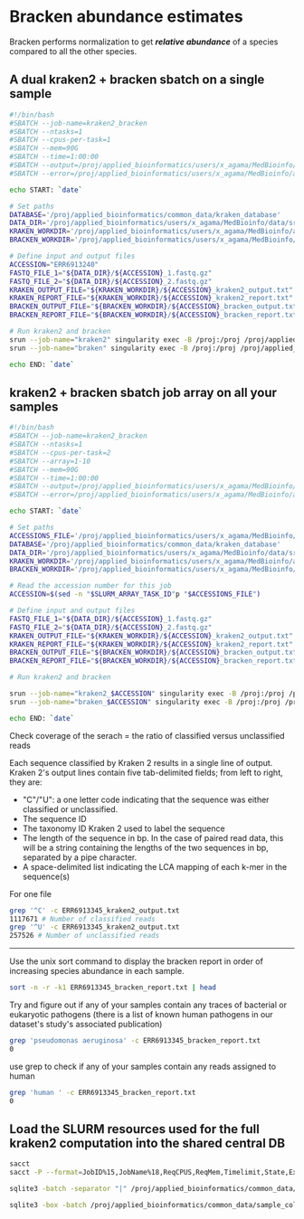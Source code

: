 # Bracken abundance estimates

Bracken performs normalization to get ***relative abundance*** of a species compared to all the other species.

## A dual kraken2 + bracken sbatch on a single sample
```bash
#!/bin/bash
#SBATCH --job-name=kraken2_bracken
#SBATCH --ntasks=1
#SBATCH --cpus-per-task=1
#SBATCH --mem=90G
#SBATCH --time=1:00:00
#SBATCH --output=/proj/applied_bioinformatics/users/x_agama/MedBioinfo/analyses/bracken/logs/bracken_%j.out
#SBATCH --error=/proj/applied_bioinformatics/users/x_agama/MedBioinfo/analyses/bracken/logs/bracken_%j.err

echo START: `date`

# Set paths
DATABASE='/proj/applied_bioinformatics/common_data/kraken_database'
DATA_DIR='/proj/applied_bioinformatics/users/x_agama/MedBioinfo/data/sra_fastq'
KRAKEN_WORKDIR='/proj/applied_bioinformatics/users/x_agama/MedBioinfo/analyses/kraken2'
BRACKEN_WORKDIR='/proj/applied_bioinformatics/users/x_agama/MedBioinfo/analyses/bracken'

# Define input and output files
ACCESSION="ERR6913240"
FASTQ_FILE_1="${DATA_DIR}/${ACCESSION}_1.fastq.gz"
FASTQ_FILE_2="${DATA_DIR}/${ACCESSION}_2.fastq.gz"
KRAKEN_OUTPUT_FILE="${KRAKEN_WORKDIR}/${ACCESSION}_kraken2_output.txt"
KRAKEN_REPORT_FILE="${KRAKEN_WORKDIR}/${ACCESSION}_kraken2_report.txt"
BRACKEN_OUTPUT_FILE="${BRACKEN_WORKDIR}/${ACCESSION}_bracken_output.txt"
BRACKEN_REPORT_FILE="${BRACKEN_WORKDIR}/${ACCESSION}_bracken_report.txt"

# Run kraken2 and bracken
srun --job-name="kraken2" singularity exec -B /proj:/proj /proj/applied_bioinformatics/users/x_agama/MedBioinfo/kraken2.sif kraken2 --paired --gzip-compressed --threads 1 --db "$DATABASE" --output "$KRAKEN_OUTPUT_FILE" --report "$KRAKEN_REPORT_FILE" "$FASTQ_FILE_1" "$FASTQ_FILE_2" 
srun --job-name="braken" singularity exec -B /proj:/proj /proj/applied_bioinformatics/users/x_agama/MedBioinfo/kraken2.sif bracken -d "$DATABASE" -i "$KRAKEN_REPORT_FILE" -o "$BRACKEN_OUTPUT_FILE" -w "$BRACKEN_REPORT_FILE"

echo END: `date`

```
## kraken2 + bracken sbatch job array on all your samples
```bash
#!/bin/bash
#SBATCH --job-name=kraken2_bracken
#SBATCH --ntasks=1
#SBATCH --cpus-per-task=2
#SBATCH --array=1-10
#SBATCH --mem=90G
#SBATCH --time=1:00:00
#SBATCH --output=/proj/applied_bioinformatics/users/x_agama/MedBioinfo/analyses/bracken/logs/bracken_%j.out
#SBATCH --error=/proj/applied_bioinformatics/users/x_agama/MedBioinfo/analyses/bracken/logs/bracken_%j.err

echo START: `date`

# Set paths
ACCESSIONS_FILE='/proj/applied_bioinformatics/users/x_agama/MedBioinfo/analyses/x_agama_run_accessions.txt'
DATABASE='/proj/applied_bioinformatics/common_data/kraken_database'
DATA_DIR='/proj/applied_bioinformatics/users/x_agama/MedBioinfo/data/sra_fastq'
KRAKEN_WORKDIR='/proj/applied_bioinformatics/users/x_agama/MedBioinfo/analyses/kraken2'
BRACKEN_WORKDIR='/proj/applied_bioinformatics/users/x_agama/MedBioinfo/analyses/bracken'

# Read the accession number for this job
ACCESSION=$(sed -n "$SLURM_ARRAY_TASK_ID"p "$ACCESSIONS_FILE")

# Define input and output files
FASTQ_FILE_1="${DATA_DIR}/${ACCESSION}_1.fastq.gz"
FASTQ_FILE_2="${DATA_DIR}/${ACCESSION}_2.fastq.gz"
KRAKEN_OUTPUT_FILE="${KRAKEN_WORKDIR}/${ACCESSION}_kraken2_output.txt"
KRAKEN_REPORT_FILE="${KRAKEN_WORKDIR}/${ACCESSION}_kraken2_report.txt"
BRACKEN_OUTPUT_FILE="${BRACKEN_WORKDIR}/${ACCESSION}_bracken_output.txt"
BRACKEN_REPORT_FILE="${BRACKEN_WORKDIR}/${ACCESSION}_bracken_report.txt"

# Run kraken2 and bracken

srun --job-name="kraken2_$ACCESSION" singularity exec -B /proj:/proj /proj/applied_bioinformatics/users/x_agama/MedBioinfo/kraken2.sif kraken2 --paired --gzip-compressed --threads 2 --db "$DATABASE" --output "$KRAKEN_OUTPUT_FILE" --report "$KRAKEN_REPORT_FILE" "$FASTQ_FILE_1" "$FASTQ_FILE_2" 
srun --job-name="braken_$ACCESSION" singularity exec -B /proj:/proj /proj/applied_bioinformatics/users/x_agama/MedBioinfo/kraken2.sif bracken -d "$DATABASE" -i "$KRAKEN_REPORT_FILE" -o "$BRACKEN_OUTPUT_FILE" -w "$BRACKEN_REPORT_FILE"

echo END: `date`

```

Check coverage of the serach = the ratio of classified versus unclassified reads

Each sequence classified by Kraken 2 results in a single line of output. Kraken 2's output lines contain five tab-delimited fields; from left to right, they are:

- "C"/"U": a one letter code indicating that the sequence was either classified or unclassified.
- The sequence ID
- The taxonomy ID Kraken 2 used to label the sequence
- The length of the sequence in bp. In the case of paired read data, this will be a string containing the lengths of the two sequences in bp, separated by a pipe character.
- A space-delimited list indicating the LCA mapping of each k-mer in the sequence(s)

For one file
```bash
grep '^C' -c ERR6913345_kraken2_output.txt
1117671 # Number of classified reads
grep '^U' -c ERR6913345_kraken2_output.txt
257526 # Number of unclassified reads
```

---
Use the unix sort command to display the bracken report in order of increasing species abundance in each sample.
```bash
sort -n -r -k1 ERR6913345_bracken_report.txt | head 
```
Try and figure out if any of your samples contain any traces of bacterial or eukaryotic pathogens (there is a list of known human pathogens in our dataset's study's associated publication)
```bash 
grep 'pseudomonas aeruginosa' -c ERR6913345_bracken_report.txt
0
```
use grep to check if any of your samples contain any reads assigned to human
```bash
grep 'human ' -c ERR6913345_bracken_report.txt
0
```

## Load the SLURM resources used for the full kraken2 computation into the shared central DB

```bash
sacct
sacct -P --format=JobID%15,JobName%18,ReqCPUS,ReqMem,Timelimit,State,ExitCode,Start,elapsedRAW,CPUTimeRAW,MaxRSS,NodeList  -j 35187369 | grep ERR > kraken2_vs_viral.sacct

sqlite3 -batch -separator "|" /proj/applied_bioinformatics/common_data/sample_collab.db ".import ./kraken2_vs_viral.sacct kraken2_viral_resources_used"

sqlite3 -box -batch /proj/applied_bioinformatics/common_data/sample_collab.db "select * from kraken2_viral_resources_used where JobID like '35187369%';"
```
